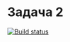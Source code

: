 # Задача 2
[![Build status](https://ci.appveyor.com/api/projects/status/9erj3uoo8nbntn22?svg=true)](https://ci.appveyor.com/project/mlarina790/map)